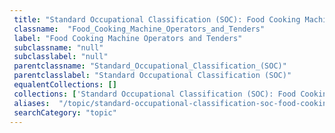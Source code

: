 ```yaml
--- 
 title: "Standard Occupational Classification (SOC): Food Cooking Machine Operators and Tenders" 
 classname:  "Food_Cooking_Machine_Operators_and_Tenders" 
 label: "Food Cooking Machine Operators and Tenders" 
 subclassname: "null" 
 subclasslabel: "null" 
 parentclassname: "Standard_Occupational_Classification_(SOC)" 
 parentclasslabel: "Standard Occupational Classification (SOC)" 
 equalentCollections: [] 
 collections: ['Standard Occupational Classification (SOC): Food Cooking Machine Operators and Tenders']
 aliases:  "/topic/standard-occupational-classification-soc-food-cooking-machine-operators-and-tenders"  
 searchCategory: "topic" 
---
```

